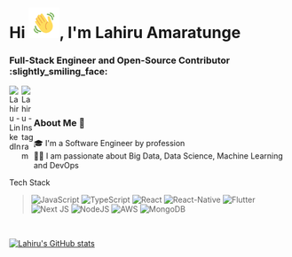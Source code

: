 <h1>Hi <img src="https://github.com/LuckyMadu/LuckyMadu/blob/main/hi.gif" height="55px" width="55px">, I'm Lahiru Amaratunge</h1>
<h3>Full-Stack Engineer and Open-Source Contributor :slightly_smiling_face: </h3>

<a href="https://linkedin.com/in/lahiru-amarathunge">
  <img align="left" alt="Lahiru - LinkedIn" width="22px" src="https://cdn.jsdelivr.net/npm/simple-icons@v3/icons/linkedin.svg"/>
</a>
<a href="https://stackoverflow.com/users/7872227/lahiru-amarathunge">
  <img align="left" alt="Lahiru - Instagram" width="22px" src="https://cdn.jsdelivr.net/npm/simple-icons@v3/icons/stackoverflow.svg"/>
</a>
<!-- <a href="https://www.facebook.com/lahiru.amarathunge">
  <img align="left" alt="Lahiru - Facebook" width="22px" src="https://cdn.jsdelivr.net/npm/simple-icons@v3/icons/facebook.svg"/>
</a> -->
<br />
<br />


### About Me 🚀
🎓 I'm a Software Engineer by profession </br>
👨‍💻 I am passionate about Big Data, Data Science, Machine Learning and DevOps
</br>

<p>Tech Stack</p>
<blockquote>
<img alt="JavaScript" src="https://img.shields.io/badge/javascript-%23323330.svg?style=for-the-badge&logo=javascript&logoColor=%23F7DF1E"/>
<img alt="TypeScript" src="https://img.shields.io/badge/typescript-%233178C6.svg?style=for-the-badge&logo=typescript&logoColor=white"/>
<img alt="React" src="https://img.shields.io/badge/react-%2320232a.svg?style=for-the-badge&logo=react&logoColor=%2361DAFB"/>
<img alt="React-Native" src="https://img.shields.io/badge/reactnative-%2320232a.svg?style=for-the-badge&logo=react&logoColor=%2361DAFB"/>
<img alt="Flutter" src="https://img.shields.io/badge/Flutter-%2302569B.svg?style=for-the-badge&logo=Flutter&logoColor=white" />
<img alt="Next JS" src="https://img.shields.io/badge/nextjs-%23000000.svg?style=for-the-badge&logo=next.js&logoColor=white"/>
<img alt="NodeJS" src="https://img.shields.io/badge/node.js-%23333333.svg?style=for-the-badge&logo=node.js&logoColor=%23339933"/>
<img alt="AWS" src="https://img.shields.io/badge/AWS-%23232F3E.svg?style=for-the-badge&logo=amazonaws&logoColor=%23FF9900"/>
<img alt="MongoDB" src="https://img.shields.io/badge/MongoDB-%23011e2b.svg?style=for-the-badge&logo=mongodb&logoColor=%2347A248"/>
</blockquote>

</br>


[![Lahiru's GitHub stats](https://github-readme-stats.vercel.app/api?username=LuckyMadu)](https://github.com/LuckyMadu/github-readme-stats)

